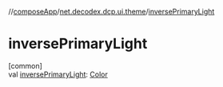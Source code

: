 //[composeApp](../../index.md)/[net.decodex.dcp.ui.theme](index.md)/[inversePrimaryLight](inverse-primary-light.md)

# inversePrimaryLight

[common]\
val [inversePrimaryLight](inverse-primary-light.md): [Color](https://developer.android.com/reference/kotlin/androidx/compose/ui/graphics/Color.html)
